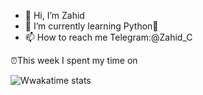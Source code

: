 - 👋 Hi, I’m Zahid
- 🌱 I’m currently learning Python🐍
- 📫 How to reach me Telegram:@Zahid_C


⏰This week I spent my time on

![Wwakatime stats](https://github-readme-stats.vercel.app/api/wakatime?username=Zahid_C&custom_title=Zahid's%20Week%20Stats&hide_title=false&hide_border=false&langs_count=5)

<img src='https://profile-counter.glitch.me/Zahid/count.svg' width='0px'>

